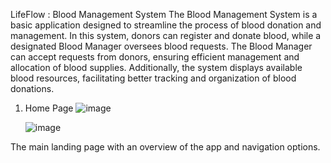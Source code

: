 
LifeFlow : Blood Management System
The Blood Management System is a basic application designed to streamline the process of blood donation and management. In this system, donors can register and donate blood, while a designated Blood Manager oversees blood requests. The Blood Manager can accept requests from donors, ensuring efficient management and allocation of blood supplies. Additionally, the system displays available blood resources, facilitating better tracking and organization of blood donations.


1. Home Page
 ![image](https://github.com/user-attachments/assets/3dc23a11-ebf5-4598-8e2c-f3857d1d02ad)

     ![image](https://github.com/user-attachments/assets/7ccd8101-f5da-459e-9c53-b609d8b92160)

The main landing page with an overview of the app and navigation options.

